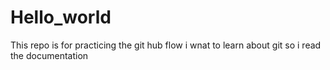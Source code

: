 # Hello_world
This repo is for practicing the git hub flow
i wnat to learn about git so i read the documentation
